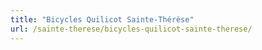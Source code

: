 ```yaml
---
title: "Bicycles Quilicot Sainte-Thérèse"
url: /sainte-therese/bicycles-quilicot-sainte-therese/
---
```

